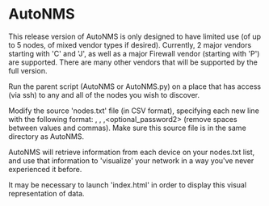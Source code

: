 # AutoNMS




This release version of AutoNMS is only designed to have limited use (of up to 5 nodes, of mixed vendor types if desired).  Currently, 2 major vendors starting with 'C' and 'J', as well as a major Firewall vendor (starting with 'P') are supported.  There are many other vendors that will be supported by the full version.  

Run the parent script (AutoNMS or AutoNMS.py) on a place that has access (via ssh) to any and all of the nodes you wish to discover.  

Modify the source 'nodes.txt' file (in CSV format), specifying each new line with the following format:  <ip address> ,<username> ,<password1> ,<optional_password2> (remove spaces between values and commas).  Make sure this source file is in the same directory as AutoNMS.

AutoNMS will retrieve information from each device on your nodes.txt list, and use that information to 'visualize' your network in a way you've never experienced it before.  

It may be necessary to launch 'index.html' in order to display this visual representation of data.  
